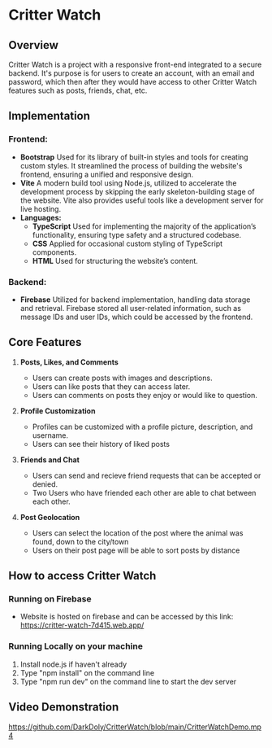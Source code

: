 # Critter Watch

## Overview

Critter Watch is a project with a responsive front-end integrated to a secure backend. It's purpose is for users to create an account, with
an email and password, which then after they would have access to other Critter Watch features such as posts, friends, chat, etc.

## Implementation

### Frontend:

- **Bootstrap**
  Used for its library of built-in styles and tools for creating custom styles. It streamlined the process of building the website's frontend, ensuring a unified and responsive design.
- **Vite**
  A modern build tool using Node.js, utilized to accelerate the development process by skipping the early skeleton-building stage of the website. Vite also provides useful tools like a development server for live hosting.
- **Languages:**
  - **TypeScript**
    Used for implementing the majority of the application’s functionality, ensuring type safety and a structured codebase.
  - **CSS**
    Applied for occasional custom styling of TypeScript components.
  - **HTML**
    Used for structuring the website’s content.

### Backend:

- **Firebase**
  Utilized for backend implementation, handling data storage and retrieval. Firebase stored all user-related information, such as message IDs and user IDs, which could be accessed by the frontend.

## Core Features

1. **Posts, Likes, and Comments**

   - Users can create posts with images and descriptions.
   - Users can like posts that they can access later.
   - Users can comments on posts they enjoy or would like to question.

2. **Profile Customization**

   - Profiles can be customized with a profile picture, description, and username.
   - Users can see their history of liked posts

3. **Friends and Chat**

   - Users can send and recieve friend requests that can be accepted or denied.
   - Two Users who have friended each other are able to chat between each other.

4. **Post Geolocation**
   - Users can select the location of the post where the animal was found, down to the city/town
   - Users on their post page will be able to sort posts by distance

## How to access Critter Watch

### Running on Firebase

- Website is hosted on firebase and can be accessed by this link: https://critter-watch-7d415.web.app/

### Running Locally on your machine

1. Install node.js if haven't already
2. Type "npm install" on the command line
3. Type "npm run dev" on the command line to start the dev server

## Video Demonstration

https://github.com/DarkDoly/CritterWatch/blob/main/CritterWatchDemo.mp4
